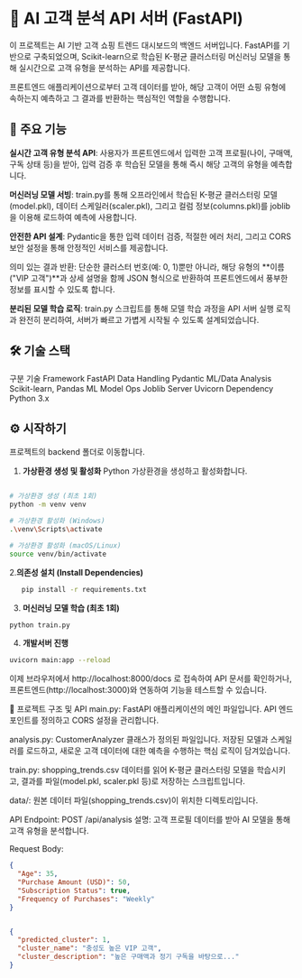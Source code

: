 # 🤖 AI 고객 분석 API 서버 (FastAPI)

이 프로젝트는 AI 기반 고객 쇼핑 트렌드 대시보드의 백엔드 서버입니다. FastAPI를 기반으로 구축되었으며, Scikit-learn으로 학습된 K-평균 클러스터링 머신러닝 모델을 통해 실시간으로 고객 유형을 분석하는 API를 제공합니다.

프론트엔드 애플리케이션으로부터 고객 데이터를 받아, 해당 고객이 어떤 쇼핑 유형에 속하는지 예측하고 그 결과를 반환하는 핵심적인 역할을 수행합니다.

## 🚀 주요 기능

**실시간 고객 유형 분석 API**: 사용자가 프론트엔드에서 입력한 고객 프로필(나이, 구매액, 구독 상태 등)을 받아, 입력 검증 후 학습된 모델을 통해 즉시 해당 고객의 유형을 예측합니다.

**머신러닝 모델 서빙**: train.py를 통해 오프라인에서 학습된 K-평균 클러스터링 모델(model.pkl), 데이터 스케일러(scaler.pkl), 그리고 컬럼 정보(columns.pkl)를 joblib을 이용해 로드하여 예측에 사용합니다.

**안전한 API 설계**: Pydantic을 통한 입력 데이터 검증, 적절한 에러 처리, 그리고 CORS 보안 설정을 통해 안정적인 서비스를 제공합니다.

의미 있는 결과 반환: 단순한 클러스터 번호(예: 0, 1)뿐만 아니라, 해당 유형의 **이름("VIP 고객")**과 상세 설명을 함께 JSON 형식으로 반환하여 프론트엔드에서 풍부한 정보를 표시할 수 있도록 합니다.

**분리된 모델 학습 로직**: train.py 스크립트를 통해 모델 학습 과정을 API 서버 실행 로직과 완전히 분리하여, 서버가 빠르고 가볍게 시작될 수 있도록 설계되었습니다.

## 🛠️ 기술 스택

구분 기술
Framework FastAPI
Data Handling Pydantic
ML/Data Analysis Scikit-learn, Pandas
ML Model Ops Joblib
Server Uvicorn
Dependency Python 3.x

## ⚙️ 시작하기

프로젝트의 backend 폴더로 이동합니다.

1. **가상환경 생성 및 활성화**
   Python 가상환경을 생성하고 활성화합니다.

```bash

# 가상환경 생성 (최초 1회)
python -m venv venv

# 가상환경 활성화 (Windows)
.\venv\Scripts\activate

# 가상환경 활성화 (macOS/Linux)
source venv/bin/activate

```

2.**의존성 설치 (Install Dependencies)**

```bash
   pip install -r requirements.txt


```

3.  **머신러닝 모델 학습 (최초 1회)**

```bash
python train.py

```

4. **개발서버 진행**

```bash
uvicorn main:app --reload
```

이제 브라우저에서 http://localhost:8000/docs 로 접속하여 API 문서를 확인하거나, 프론트엔드(http://localhost:3000)와 연동하여 기능을 테스트할 수 있습니다.

📁 프로젝트 구조 및 API
main.py: FastAPI 애플리케이션의 메인 파일입니다. API 엔드포인트를 정의하고 CORS 설정을 관리합니다.

analysis.py: CustomerAnalyzer 클래스가 정의된 파일입니다. 저장된 모델과 스케일러를 로드하고, 새로운 고객 데이터에 대한 예측을 수행하는 핵심 로직이 담겨있습니다.

train.py: shopping_trends.csv 데이터를 읽어 K-평균 클러스터링 모델을 학습시키고, 결과를 파일(model.pkl, scaler.pkl 등)로 저장하는 스크립트입니다.

data/: 원본 데이터 파일(shopping_trends.csv)이 위치한 디렉토리입니다.

API Endpoint: POST /api/analysis
설명: 고객 프로필 데이터를 받아 AI 모델을 통해 고객 유형을 분석합니다.

Request Body:

```JSON
{
  "Age": 35,
  "Purchase Amount (USD)": 50,
  "Subscription Status": true,
  "Frequency of Purchases": "Weekly"
}
```

```JSON

{
  "predicted_cluster": 1,
  "cluster_name": "충성도 높은 VIP 고객",
  "cluster_description": "높은 구매액과 정기 구독을 바탕으로..."
}
```

